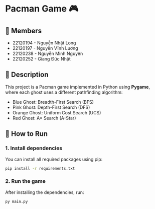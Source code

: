 # Pacman Game 🎮

## 👥 Members
- 22120194 - Nguyễn Nhật Long
- 22120197 - Nguyễn Vĩnh Lương
- 22120238 - Nguyễn Minh Nguyên
- 22120252 - Giang Đức Nhật

## 📜 Description
This project is a Pacman game implemented in Python using **Pygame**, where each ghost uses a different pathfinding algorithm:
- Blue Ghost: Breadth-First Search (BFS)
- Pink Ghost: Depth-First Search (DFS)
- Orange Ghost: Uniform Cost Search (UCS)
- Red Ghost: A* Search (A-Star)

## 🚀 How to Run

### 1. Install dependencies
You can install all required packages using pip:

```bash
pip install -r requirements.txt
``` 
### 2. Run the game
After installing the dependencies, run:
```bash
py main.py
``` 
